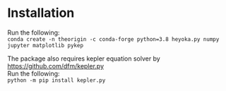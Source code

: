 # Installation
Run the following:  
`conda create -n theorigin -c conda-forge python=3.8 heyoka.py numpy jupyter matplotlib pykep`

The package also requires kepler equation solver by https://github.com/dfm/kepler.py  
Run the following:  
`python -m pip install kepler.py`